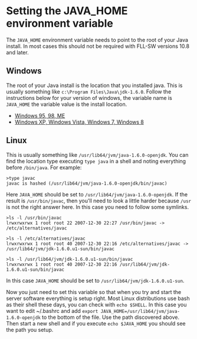Setting the JAVA_HOME environment variable
==========================================

The `JAVA_HOME` environment variable needs to point to the root of your Java install. 
In most cases this should not be required with FLL-SW versions 10.8 and later.

Windows
-------
The root of your Java install is the location that you installed java. This is usually something like `c:\Program Files\Java\jdk-1.6.0`. Follow the instructions below for your version of windows, the variable name is `JAVA_HOME` the variable value is the install location.

  * [Windows 95, 98, ME](http://www.chem.gla.ac.uk/~louis/software/faq/q1.html)
  * [Windows XP, Windows Vista, Windows 7, Windows 8](http://www.support.tabs3.com/main/R10463.htm)

Linux
-----
This is usually something like `/usr/lib64/jvm/java-1.6.0-openjdk`. You can find the location type executing `type java` in a shell and noting everything before `/bin/java`. For example:


    >type javac
    javac is hashed (/usr/lib64/jvm/java-1.6.0-openjdk/bin/javac)

Here `JAVA_HOME` should be set to `/usr/lib64/jvm/java-1.6.0-openjdk`. If the result is `/usr/bin/javac`, then you'll need to look a little harder because `/usr` is not the right answer here. In this case you need to follow some symlinks.

    >ls -l /usr/bin/javac
    lrwxrwxrwx 1 root root 22 2007-12-30 22:27 /usr/bin/javac -> /etc/alternatives/javac

    >ls -l /etc/alternatives/javac
    lrwxrwxrwx 1 root root 40 2007-12-30 22:16 /etc/alternatives/javac -> /usr/lib64/jvm/jdk-1.6.0.u1-sun/bin/javac

    >ls -l /usr/lib64/jvm/jdk-1.6.0.u1-sun/bin/javac
    lrwxrwxrwx 1 root root 40 2007-12-30 22:16 /usr/lib64/jvm/jdk-1.6.0.u1-sun/bin/javac

In this case `JAVA_HOME` should be set to `/usr/lib64/jvm/jdk-1.6.0.u1-sun`.

Now you just need to set this variable so that when you try and start the server software everything is setup right. Most Linux distributions use bash as their shell these days, you can check with `echo $SHELL`. In this case you want to edit ~/.bashrc and add `export JAVA_HOME=/usr/lib64/jvm/java-1.6.0-openjdk` to the bottom of the file. Use the path discovered above. Then start a new shell and if you execute `echo $JAVA_HOME` you should see the path you setup.

